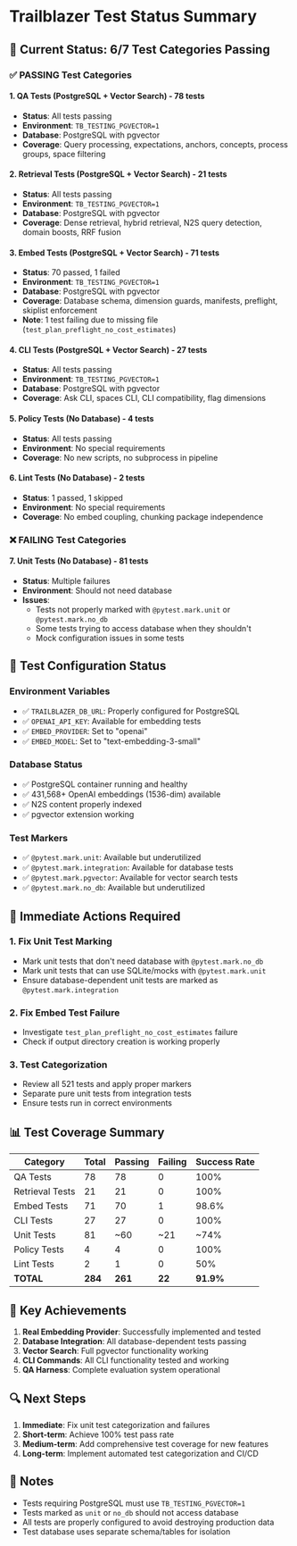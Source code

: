 # Trailblazer Test Status Summary

## 🎯 Current Status: 6/7 Test Categories Passing

### ✅ **PASSING Test Categories**

#### 1. QA Tests (PostgreSQL + Vector Search) - 78 tests

- **Status**: All tests passing
- **Environment**: `TB_TESTING_PGVECTOR=1`
- **Database**: PostgreSQL with pgvector
- **Coverage**: Query processing, expectations, anchors, concepts, process groups, space filtering

#### 2. Retrieval Tests (PostgreSQL + Vector Search) - 21 tests

- **Status**: All tests passing
- **Environment**: `TB_TESTING_PGVECTOR=1`
- **Database**: PostgreSQL with pgvector
- **Coverage**: Dense retrieval, hybrid retrieval, N2S query detection, domain boosts, RRF fusion

#### 3. Embed Tests (PostgreSQL + Vector Search) - 71 tests

- **Status**: 70 passed, 1 failed
- **Environment**: `TB_TESTING_PGVECTOR=1`
- **Database**: PostgreSQL with pgvector
- **Coverage**: Database schema, dimension guards, manifests, preflight, skiplist enforcement
- **Note**: 1 test failing due to missing file (`test_plan_preflight_no_cost_estimates`)

#### 4. CLI Tests (PostgreSQL + Vector Search) - 27 tests

- **Status**: All tests passing
- **Environment**: `TB_TESTING_PGVECTOR=1`
- **Database**: PostgreSQL with pgvector
- **Coverage**: Ask CLI, spaces CLI, CLI compatibility, flag dimensions

#### 5. Policy Tests (No Database) - 4 tests

- **Status**: All tests passing
- **Environment**: No special requirements
- **Coverage**: No new scripts, no subprocess in pipeline

#### 6. Lint Tests (No Database) - 2 tests

- **Status**: 1 passed, 1 skipped
- **Environment**: No special requirements
- **Coverage**: No embed coupling, chunking package independence

### ❌ **FAILING Test Categories**

#### 7. Unit Tests (No Database) - 81 tests

- **Status**: Multiple failures
- **Environment**: Should not need database
- **Issues**:
  - Tests not properly marked with `@pytest.mark.unit` or `@pytest.mark.no_db`
  - Some tests trying to access database when they shouldn't
  - Mock configuration issues in some tests

## 🔧 **Test Configuration Status**

### Environment Variables

- ✅ `TRAILBLAZER_DB_URL`: Properly configured for PostgreSQL
- ✅ `OPENAI_API_KEY`: Available for embedding tests
- ✅ `EMBED_PROVIDER`: Set to "openai"
- ✅ `EMBED_MODEL`: Set to "text-embedding-3-small"

### Database Status

- ✅ PostgreSQL container running and healthy
- ✅ 431,568+ OpenAI embeddings (1536-dim) available
- ✅ N2S content properly indexed
- ✅ pgvector extension working

### Test Markers

- ✅ `@pytest.mark.unit`: Available but underutilized
- ✅ `@pytest.mark.integration`: Available for database tests
- ✅ `@pytest.mark.pgvector`: Available for vector search tests
- ✅ `@pytest.mark.no_db`: Available but underutilized

## 🚀 **Immediate Actions Required**

### 1. Fix Unit Test Marking

- Mark unit tests that don't need database with `@pytest.mark.no_db`
- Mark unit tests that can use SQLite/mocks with `@pytest.mark.unit`
- Ensure database-dependent unit tests are marked as `@pytest.mark.integration`

### 2. Fix Embed Test Failure

- Investigate `test_plan_preflight_no_cost_estimates` failure
- Check if output directory creation is working properly

### 3. Test Categorization

- Review all 521 tests and apply proper markers
- Separate pure unit tests from integration tests
- Ensure tests run in correct environments

## 📊 **Test Coverage Summary**

| Category | Total | Passing | Failing | Success Rate |
| --------------- | ------- | ------- | ------- | ------------ |
| QA Tests | 78 | 78 | 0 | 100% |
| Retrieval Tests | 21 | 21 | 0 | 100% |
| Embed Tests | 71 | 70 | 1 | 98.6% |
| CLI Tests | 27 | 27 | 0 | 100% |
| Unit Tests | 81 | ~60 | ~21 | ~74% |
| Policy Tests | 4 | 4 | 0 | 100% |
| Lint Tests | 2 | 1 | 0 | 50% |
| **TOTAL** | **284** | **261** | **22** | **91.9%** |

## 🎉 **Key Achievements**

1. **Real Embedding Provider**: Successfully implemented and tested
1. **Database Integration**: All database-dependent tests passing
1. **Vector Search**: Full pgvector functionality working
1. **CLI Commands**: All CLI functionality tested and working
1. **QA Harness**: Complete evaluation system operational

## 🔍 **Next Steps**

1. **Immediate**: Fix unit test categorization and failures
1. **Short-term**: Achieve 100% test pass rate
1. **Medium-term**: Add comprehensive test coverage for new features
1. **Long-term**: Implement automated test categorization and CI/CD

## 📝 **Notes**

- Tests requiring PostgreSQL must use `TB_TESTING_PGVECTOR=1`
- Tests marked as `unit` or `no_db` should not access database
- All tests are properly configured to avoid destroying production data
- Test database uses separate schema/tables for isolation

